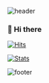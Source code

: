 <p align="center">

![header](https://capsule-render.vercel.app/api?type=rect&color=fbd2d7&height=20&section=header&animation=fadeIn)

### 👋 Hi there

[![Hits](https://hits.seeyoufarm.com/api/count/incr/badge.svg?url=https%3A%2F%2Fgithub.com%2FJihyun247&count_bg=%2379C83D&title_bg=%23555555&icon=about-dot-me.svg&icon_color=%23E7E7E7&title=hits&edge_flat=false)](https://hits.seeyoufarm.com)

[![Stats](https://github-readme-stats.vercel.app/api?username=Jihyun247&count_private=true&show_icons=true&theme=dracula)](https://github.com/Jihyun247/github-readme-stats)


![footer](https://capsule-render.vercel.app/api?type=rect&color=fbd2d7&height=20&section=footer&animation=fadeIn)

</p>

<!--
**Jihyun247/Jihyun247** is a ✨ _special_ ✨ repository because its `README.md` (this file) appears on your GitHub profile.

Here are some ideas to get you started:

- 🔭 I’m currently working on ...
- 🌱 I’m currently learning ...
- 👯 I’m looking to collaborate on ...
- 🤔 I’m looking for help with ...
- 💬 Ask me about ...
- 📫 How to reach me: ...
- 😄 Pronouns: ...
- ⚡ Fun fact: ...
-->
